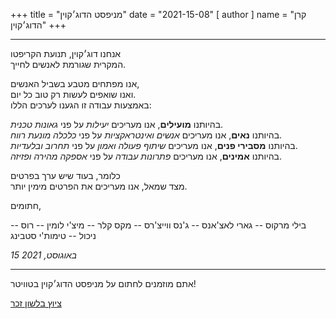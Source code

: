 +++
title = "מניפסט הדוג׳קוין"
date = "2021-15-08"
[ author ]
  name = "קרן הדוג׳קוין"
+++

---

אנחנו דוג׳קוין, תנועת הקריפטו</br>
המקרית שגורמת לאנשים לחייך.

אנו מפתחים מטבע בשביל האנשים, </br>
ואנו שואפים לעשות רק טוב כל יום.</br>
באמצעות עבודה זו הגענו לערכים הללו:

בהיותנו **מועילים**, אנו מעריכים *יעילות* על פני *גאונות טכנית*.</br>
בהיותנו **נאים**, אנו מעריכים *אנשים ואינטראקציות* על פני *כלכלה מונעת רווח*.</br>
בהיותנו **מסבירי פנים**, אנו מעריכים *שיתוף פעולה ואמון* על פני *תחרוב ובלעדיות*.</br>
בהיותנו **אמינים**, אנו מעריכים *פתרונות עבודה* על פני *אספקה מהירה ופזיזה*.</br>

כלומר, בעוד שיש ערך בפרטים</br>
מצד שמאל, אנו מעריכים את הפרטים מימין יותר.

חתומים,

 -- בילי מרקוס
 -- גארי לאצ'אנס
 -- ג'נס ווייצ'רס
 -- מקס קלר
 -- מיצ'י לומין
 -- רוס ניכול
 -- טימות'י סטבינג


_15 באוגוסט, 2021_

---

<div class='center'>
אתם מוזמנים לחתום על מניפסט הדוג׳קוין בטוויטר!

<a href="https://twitter.com/share?ref_src=twsrc%5Etfw" class="twitter-share-button" data-size="large" data-text="אני חותמ/ת על מניפסט הדוג׳קוין! @dogecoinFdn @dogecoin" data-url="https://foundation.dogecoin.com/manifesto" data-hashtags="dogecoinManifesto" data-related="dogecoinFdn,dogecoin" data-show-count="false">ציוץ בלשון זכר</a><script async src="https://platform.twitter.com/widgets.js" charset="utf-8"></script>
</div>
